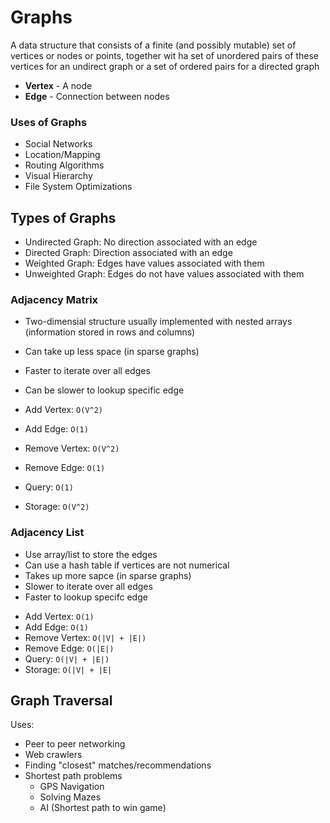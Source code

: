 # Graphs

A data structure that consists of a finite (and possibly mutable) set of vertices or nodes or points, together wit ha set of unordered pairs of these vertices for an undirect graph or a set of ordered pairs for a directed graph

- **Vertex** - A node
- **Edge** - Connection between nodes

### Uses of Graphs

- Social Networks
- Location/Mapping
- Routing Algorithms
- Visual Hierarchy
- File System Optimizations

## Types of Graphs

- Undirected Graph: No direction associated with an edge
- Directed Graph: Direction associated with an edge
- Weighted Graph: Edges have values associated with them
- Unweighted Graph: Edges do not have values associated with them

### Adjacency Matrix

- Two-dimensial structure usually implemented with nested arrays (information stored in rows and columns)
- Can take up less space (in sparse graphs)
- Faster to iterate over all edges
- Can be slower to lookup specific edge

- Add Vertex: `O(V^2)`
- Add Edge: `O(1)`
- Remove Vertex: `O(V^2)`
- Remove Edge: `O(1)`
- Query: `O(1)`
- Storage: `O(V^2)`

### Adjacency List

- Use array/list to store the edges
- Can use a hash table if vertices are not numerical
- Takes up more sapce (in sparse graphs)
- Slower to iterate over all edges
- Faster to lookup specifc edge

* Add Vertex: `O(1)`
* Add Edge: `O(1)`
* Remove Vertex: `O(|V| + |E|)`
* Remove Edge: `O(|E|)`
* Query: `O(|V| + |E|)`
* Storage: `O(|V| + |E|`

## Graph Traversal

Uses:

- Peer to peer networking
- Web crawlers
- Finding "closest" matches/recommendations
- Shortest path problems
  - GPS Navigation
  - Solving Mazes
  - AI (Shortest path to win game)
